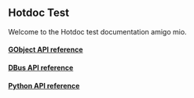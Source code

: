 ## Hotdoc Test

Welcome to the Hotdoc test documentation amigo mio.

#### [GObject API reference](gobject-api)
#### [DBus API reference](dbus-api)
#### [Python API reference](python-api)
